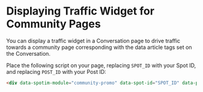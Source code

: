 # Displaying Traffic Widget for Community Pages 
You can display a traffic widget in a Conversation page to drive traffic towards a community page 
corresponding with the data article tags set on the Conversation.

Place the following script on your page, replacing `SPOT_ID` with your Spot ID, and replacing `POST_ID` with your Post ID:

```html
<div data-spotim-module="community-promo" data-spot-id="SPOT_ID" data-post-id="POST_ID"></div>

```
